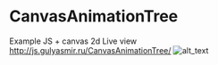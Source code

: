 # CanvasAnimationTree
Example JS + canvas 2d
Live view http://js.gulyasmir.ru/CanvasAnimationTree/
![alt_text]()
